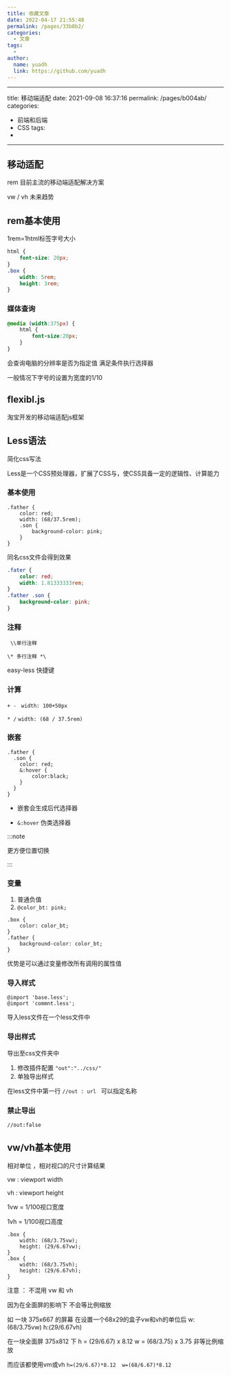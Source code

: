 ```yaml
---
title: 收藏文章
date: 2022-04-17 21:55:48
permalink: /pages/33b8b2/
categories:
  - 文章
tags:
  - 
author: 
  name: yuadh
  link: https://github.com/yuadh
---
```

---
title: 移动端适配
date: 2021-09-08 16:37:16
permalink: /pages/b004ab/
categories:
  - 前端和后端
  - CSS
tags:
  - 

---

## 移动适配

rem		目前主流的移动端适配解决方案

vw / vh   	未来趋势

## rem基本使用

1rem=1html标签字号大小

```css
html {
	font-size: 20px;
}
.box {
	width: 5rem;
	height: 3rem;
}
```

### 媒体查询

```css
@media (width:375px) {
	html {
		font-size:20px;
	}
}
```

会查询电脑的分辨率是否为指定值 满足条件执行选择器

一般情况下字号的设置为宽度的1/10

## flexibl.js

淘宝开发的移动端适配js框架



## Less语法

简化css写法

Less是一个CSS预处理器，扩展了CSS与，使CSS具备一定的逻辑性、计算能力

### 基本使用

```less
.father {
    color: red;
    width: (68/37.5rem);
    .son {
        background-color: pink;
    }
}
```

同名css文件会得到效果

```css
.fater {
    color: red;
    width: 1.81333333rem;
}
.father .son {
    background-color: pink;
}
```

### 注释

` \\单行注释`

`\* 多行注释 *\` 

easy-less 快捷键

### 计算

`+ - `   `width: 100+50px`

`* /`  `width: (68 / 37.5rem)`

### 嵌套

```less
.father {
  .son {
  	color: red;
  	&:hover {
  		color:black;
  	}
  }
}
```

- 嵌套会生成后代选择器

- `&:hover` 伪类选择器  

:::note 

更方便位置切换

:::

### 变量

1. 普通负值
2. `@color_bt: pink;`

```less
.box {
	color: color_bt;
}
.father {
	background-color: color_bt;
}
```

优势是可以通过变量修改所有调用的属性值

### 导入样式

```less
@import 'base.less';
@import 'commnt.less';
```

导入less文件在一个less文件中 

### 导出样式

导出至css文件夹中

1. 修改插件配置 `"out":"../css/"`
2. 单独导出样式

在less文件中第一行 `//out : url ` 可以指定名称

### 禁止导出

`//out:false`

## vw/vh基本使用

相对单位 ，相对视口的尺寸计算结果

vw : viewport width

vh : viewport height 

1vw = 1/100视口宽度

1vh = 1/100视口高度

```less
.box {
	width: (68/3.75vw);
	height: (29/6.67vw);
}
.box {
	width: (68/3.75vh);
	height: (29/6.67vh);
}
```

注意 ： 不混用 vw 和 vh

因为在全面屏的影响下 不会等比例缩放

如 一块 375x667 的屏幕 在设置一个68x29的盒子vw和vh的单位后	w: (68/3.75vw) h:(29/6.67vh)

在一块全面屏 375x812 下   h = (29/6.67) x 8.12     w = (68/3.75) x 3.75  非等比例缩放

而应该都使用vm或vh `h=(29/6.67)*8.12  w=(68/6.67)*8.12`







